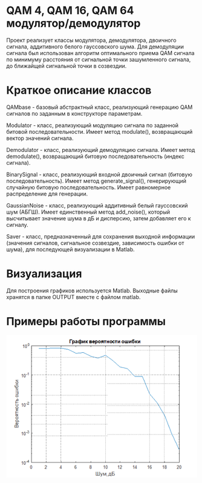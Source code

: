 # QAM 4, QAM 16, QAM 64 модулятор/демодулятор

Проект реализует классы модулятора, демодулятора, двоичного сигнала, аддитивного белого гауссовского шума.
Для демодуляции сигнала был использован алгоритм оптимального приема QAM сигнала по минимуму расстояния от сигнальной точки зашумленного сигнала, до ближайщей сигнальной точки в созвездии.
# Краткое описание классов
QAMbase - базовый абстрактный класс, реализующий генерацию QAM сигналов по заданным в конструкторе параметрам. 

Modulator - класс, реализующий модуляцию сигнала по заданной битовой последовательности. Имеет метод modulate(), возвращающий вектор значений сигнала.

Demodulator - класс, реализующий демодуляцию сигнала. Имеет метод demodulate(), возвращающий битовую последовательность (индекс сигнала).

BinarySignal - класс, реализующий входной двоичный сигнал (битовую последовательность). Имеет метод generate_signal(), генерирующий случайную битовую последовательность. Имеет равномерное распределение для генерации.

GaussianNoise - класс, реализующий аддитивный белый гауссовский шум (АБГШ). Имеет единственный метод add_noise(), который высчитывает значение шума в дБ и дисперсию, затем добавляет его к сигналу.

Saver - класс, предназначенный для сохранения выходной информации (значения сигналов, сигнальное созвездие, зависимость ошибки от шума), для последующей визуализации в Matlab.

# Визуализация
Для построения графиков используется Matlab. Выходные файлы хранятся в папке OUTPUT вместе с файлом matlab.
# Примеры работы программы
![Иллюстрация к проекту](https://github.com/RuslanRamaldanov/QAM/blob/master/%D0%92%D0%B5%D1%80%D0%BE%D1%8F%D1%82%D0%BD%D0%BE%D1%81%D1%82%D1%8C_%D0%BE%D1%88%D0%B8%D0%B1%D0%BA%D0%B8_64.png)
